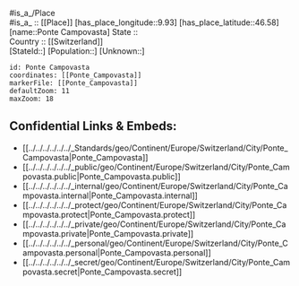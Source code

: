 ﻿---
location: [46.58,9.93] 
mapzoom: [7,12] 
mapmarker: city 
type: City
tags:
- geo/City


SpocWebEntityId: 33446
isDeleted: false
confidential: public

---
#is_a_/Place  
#is_a_ :: [[Place]] 
[has_place_longitude::9.93] 
[has_place_latitude::46.58] 
[name::Ponte Campovasta] 
State ::  
Country :: [[Switzerland]]  
[StateId::] 
[Population::] 
[Unknown::] 


```leaflet
id: Ponte Campovasta
coordinates: [[Ponte_Campovasta]] 
markerFile: [[Ponte_Campovasta]] 
defaultZoom: 11 
maxZoom: 18
```


## Confidential Links & Embeds: 
- [[../../../../../../_Standards/geo/Continent/Europe/Switzerland/City/Ponte_Campovasta|Ponte_Campovasta]] 
- [[../../../../../../_public/geo/Continent/Europe/Switzerland/City/Ponte_Campovasta.public|Ponte_Campovasta.public]] 
- [[../../../../../../_internal/geo/Continent/Europe/Switzerland/City/Ponte_Campovasta.internal|Ponte_Campovasta.internal]] 
- [[../../../../../../_protect/geo/Continent/Europe/Switzerland/City/Ponte_Campovasta.protect|Ponte_Campovasta.protect]] 
- [[../../../../../../_private/geo/Continent/Europe/Switzerland/City/Ponte_Campovasta.private|Ponte_Campovasta.private]] 
- [[../../../../../../_personal/geo/Continent/Europe/Switzerland/City/Ponte_Campovasta.personal|Ponte_Campovasta.personal]] 
- [[../../../../../../_secret/geo/Continent/Europe/Switzerland/City/Ponte_Campovasta.secret|Ponte_Campovasta.secret]] 
